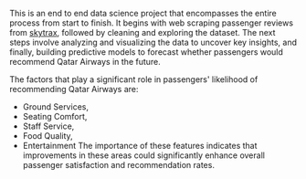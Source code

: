 
This is an end to end data science project that encompasses the entire process from start to finish. It begins with web scraping passenger reviews from [skytrax](https://www.airlinequality.com/review-pages/a-z-airline-reviews/), followed by cleaning and exploring the dataset. The next steps involve analyzing and visualizing the data to uncover key insights, and finally, building predictive models to forecast whether passengers would recommend Qatar Airways in the future.

The factors that play a significant role in passengers' likelihood of recommending Qatar Airways are:
- Ground Services,
- Seating Comfort,
- Staff Service,
- Food Quality,
- Entertainment 
The importance of these features indicates that improvements in these areas could significantly enhance overall passenger satisfaction and recommendation rates.


